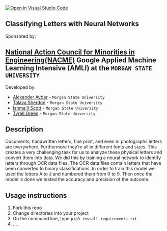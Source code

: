 [![Open in Visual Studio Code](https://classroom.github.com/assets/open-in-vscode-c66648af7eb3fe8bc4f294546bfd86ef473780cde1dea487d3c4ff354943c9ae.svg)](https://classroom.github.com/online_ide?assignment_repo_id=8127895&assignment_repo_type=AssignmentRepo)
<!--
Name of your teams' final project
-->
## Classifying Letters with Neural Networks

Sponsored by:
## [National Action Council for Minorities in Engineering(NACME)](https://www.nacme.org) Google Applied Machine Learning Intensive (AMLI) at the `MORGAN STATE UNIVERSITY`

<!--
List all of the members who developed the project and
link to each members respective GitHub profile
-->
Developed by: 
- [Alexander Aybar](https://github.com/alayb1) - `Morgan State University`
- [Talaya Sherdon](https://github.com/Tashe11) - `Morgan State University` 
- [Ishma'il Scott](https://github.com/issco2) - `Morgan State University` 
- [Tyrell Green](https://github.com/TyrellGreen) - `Morgan State University`

## Description
<!--
Give a short description on what your project accomplishes and what tools is uses. In addition, you can drop screenshots directly into your README file to add them to your README. Take these from your presentations.
-->
Documents, handwritten letters, fine print, and even in photographs letters are everywhere. Furthermore they’re all in different fonts and sizes. This creates a very challenging task for us to analyze these physical letters and convert them into data. We did this by training a neural network to identify letters through OCR data files. The OCR data files contain letters that have been converted to binary classifications. In order to train this model we used the letters A to J and numbered them from 0 to 9. Then once the model is done we tested the accuracy and precision of the outcome. 

## Usage instructions
<!--
Give details on how to install fork and install your project. You can get all of the python dependencies for your project by typing `pip3 freeze requirements.txt` on the system that runs your project. Add the generated `requirements.txt` to this repo.
-->
1. Fork this repo
2. Change directories into your project
3. On the command line, type `pip3 install requirements.txt`
4. ....
